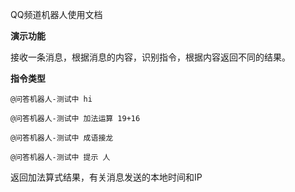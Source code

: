 QQ频道机器人使用文档

**演示功能**

接收一条消息，根据消息的内容，识别指令，根据内容返回不同的结果。

**指令类型**

```
@问答机器人-测试中 hi
```

```
@问答机器人-测试中 加法运算 19+16
```

```
@问答机器人-测试中 成语接龙
```

```
@问答机器人-测试中 提示 人
```

返回加法算式结果，有关消息发送的本地时间和IP